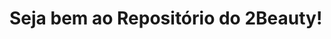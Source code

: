 <div aling="center">
  
  # Seja bem ao Repositório do 2Beauty!
  
</div>

<div aling="center">

</div>

<h3>
